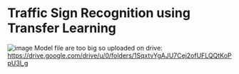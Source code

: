 # Traffic Sign Recognition using Transfer Learning
![image](https://user-images.githubusercontent.com/84613393/236693015-8b53b736-1ac3-4128-ab57-88f394afce41.svg)
Model file are too big so uploaded on drive: https://drive.google.com/drive/u/0/folders/1SqxtvYgAJU7Cej2ofUFLQQtKoPpU3l_g
